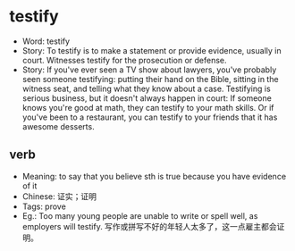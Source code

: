 # testify

- Word: testify
- Story: To testify is to make a statement or provide evidence, usually in court. Witnesses testify for the prosecution or defense.
- Story: If you've ever seen a TV show about lawyers, you've probably seen someone testifying: putting their hand on the Bible, sitting in the witness seat, and telling what they know about a case. Testifying is serious business, but it doesn't always happen in court: If someone knows you're good at math, they can testify to your math skills. Or if you've been to a restaurant, you can testify to your friends that it has awesome desserts.

## verb

- Meaning: to say that you believe sth is true because you have evidence of it
- Chinese: 证实；证明
- Tags: prove
- Eg.: Too many young people are unable to write or spell well, as employers will testify. 写作或拼写不好的年轻人太多了，这一点雇主都会证明。


